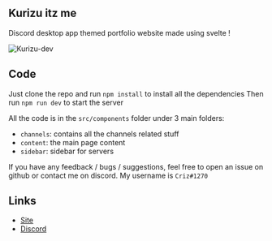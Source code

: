 ## Kurizu itz me
Discord desktop app themed portfolio website made using svelte ! 

![Kurizu-dev](https://user-images.githubusercontent.com/83665497/169702262-63007d65-3672-47a4-bb28-d54d437f78d4.png)

## Code
Just clone the repo and run `npm install` to install all the dependencies
Then run `npm run dev` to start the server

All the code is in the `src/components` folder under 3 main folders:
- `channels`: contains all the channels related stuff
- `content`: the main page content
- `sidebar`: sidebar for servers 

If you have any feedback / bugs / suggestions, feel free to open an issue on github or contact me on discord.
My username is `Criz#1270`

## Links 
- [Site](https://kurizu.vercel.app/)
- [Discord](https://discord.gg/VcMPV8vc2x)
